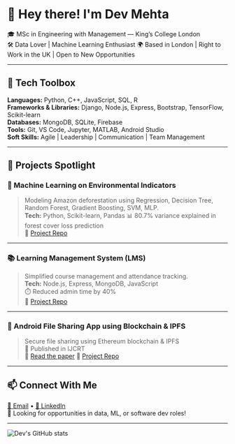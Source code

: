 # 👋 Hey there! I'm Dev Mehta

🎓 MSc in Engineering with Management — King’s College London  
🛠️ Data Lover | Machine Learning Enthusiast
🌍 Based in London | Right to Work in the UK | Open to New Opportunities

---

## 🔧 Tech Toolbox

**Languages:** Python, C++, JavaScript, SQL, R  
**Frameworks & Libraries:** Django, Node.js, Express, Bootstrap, TensorFlow, Scikit-learn  
**Databases:** MongoDB, SQLite, Firebase  
**Tools:** Git, VS Code, Jupyter, MATLAB, Android Studio  
**Soft Skills:** Agile | Leadership | Communication | Team Management

---

## 🚀 Projects Spotlight

### 🌱 Machine Learning on Environmental Indicators  
> Modeling Amazon deforestation using Regression, Decision Tree, Random Forest, Gradient Boosting, SVM, MLP.  
**Tech:** Python, Scikit-learn, Pandas
📊 80.7% variance explained in forest cover loss prediction  
🔗 [Project Repo](#link-soon)

---

### 📚 Learning Management System (LMS)  
> Simplified course management and attendance tracking.  
**Tech:** Node.js, Express, MongoDB, JavaScript  
⏱️ Reduced admin time by 40%  
🔗 [Project Repo](#link-soon)

---

### 🔐 Android File Sharing App using Blockchain & IPFS  
> Secure file sharing using Ethereum blockchain & IPFS  
📄 Published in IJCRT  
🔗 [Read the paper]([https://www.ijcrt.org/viewfull.php?&p_id=IJCRT21A6033](https://ijcrt.org/papers/IJCRT2105920.pdf))  
🔗 [Project Repo](#link-soon)

---

## 📫 Connect With Me

[📧 Email](mailto:devmehta1806@gmail.com) • [🔗 LinkedIn](https://www.linkedin.com/in/devmehta18/)  
💼 Looking for opportunities in data, ML, or software dev roles!

---

![Dev's GitHub stats](https://github-readme-stats.vercel.app/api?username=devmehta18&show_icons=true&theme=tokyonight)
